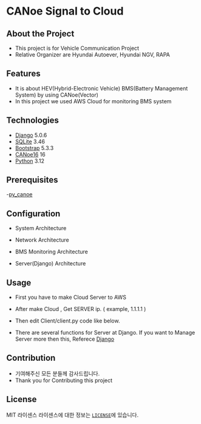 # CANoe Signal to Cloud

## About the Project
- This project is for Vehicle Communication Project
- Relative Organizer are Hyundai Autoever, Hyundai NGV, RAPA


## Features
- It is about HEV(Hybrid-Electronic Vehicle) BMS(Battery Management System) by using CANoe(Vector)
- In this project we used AWS Cloud for monitoring BMS system

## Technologies

- [Django](https://www.djangoproject.com/) 5.0.6
- [SQLite](https://www.sqlite.org/) 3.46
- [Bootstrap](https://getbootstrap.com/) 5.3.3
- [CANoe16](https://www.vector.com/int/en/download/canoe-full-installer-16-sp6/) 16
- [Python](https://www.python.org/) 3.12

## Prerequisites

-[py_canoe](https://github.com/chaitu-ycr/py_canoe.git)

## Configuration
- System Architecture


- Network Architecture


- BMS Monitoring Architecture



- Server(Django) Architecture



## Usage
- First you have to make Cloud Server to AWS

- After make Cloud , Get SERVER ip. ( example, 1.1.1.1 )

- Then edit Client/client.py code like below.

- There are several functions for Server at Django. If you want to Manage Server more then this, Referece [Django](https://www.djangoproject.com/)


## Contribution
- 기여해주신 모든 분들께 감사드립니다.
- Thank you for Contributing this project



## License
MIT 라이센스
라이센스에 대한 정보는 [`LICENSE`][license-url]에 있습니다.





<!--URLS-->
[license-url]: LICENSE.md
[contribution-url]: CONTRIBUTION.md
[readme-eng-url]: ../README.md
